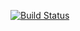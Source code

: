 [![Build Status](http://apibeta.shippable.com/projects/5360b5abb08467b005555395/badge)](http://beta.shippable.com/projects/5360b5abb08467b005555395/projects/5360b5abb08467b005555395)
